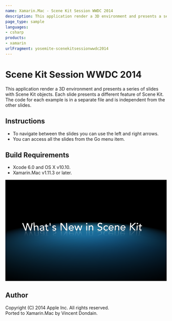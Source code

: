 ```yaml
---
name: Xamarin.Mac - Scene Kit Session WWDC 2014
description: This application render a 3D environment and presents a series of slides with Scene Kit objects. Each slide presents a different feature of Scene...
page_type: sample
languages:
- csharp
products:
- xamarin
urlFragment: yosemite-scenekitsessionwwdc2014
---
```

# Scene Kit Session WWDC 2014

This application render a 3D environment and presents a series of slides with Scene Kit objects. Each slide presents a different feature of Scene Kit. The code for each example is in a separate file and is independent from the other slides.

## Instructions

* To navigate between the slides you can use the left and right arrows.
* You can access all the slides from the Go menu item.

## Build Requirements

* Xcode 6.0 and OS X v10.10.
* Xamarin.Mac v1.11.3 or later.

![Scene Kit Session WWDC 2014 application screenshot](Screenshots/0.png "Scene Kit Session WWDC 2014 application screenshot")

## Author

Copyright (C) 2014 Apple Inc. All rights reserved.  
Ported to Xamarin.Mac by Vincent Dondain.

